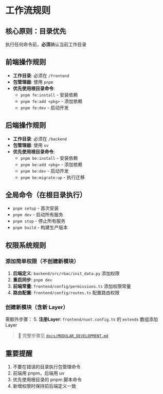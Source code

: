 # 工作流规则

## 核心原则：目录优先
执行任何命令前，**必须**确认当前工作目录

## 前端操作规则
- **工作目录**: 必须在 `/frontend`
- **包管理器**: 使用 `pnpm`
- **优先使用根目录命令**:
  - `pnpm fe:install` - 安装依赖
  - `pnpm fe:add <pkg>` - 添加依赖
  - `pnpm fe:dev` - 启动开发

## 后端操作规则
- **工作目录**: 必须在 `/backend`
- **包管理器**: 使用 `uv`
- **优先使用根目录命令**:
  - `pnpm be:install` - 安装依赖
  - `pnpm be:add <pkg>` - 添加依赖
  - `pnpm be:dev` - 启动开发
  - `pnpm be:migrate:up` - 执行迁移

## 全局命令（在根目录执行）
- `pnpm setup` - 首次安装
- `pnpm dev` - 启动所有服务
- `pnpm stop` - 停止所有服务
- `pnpm build` - 构建生产版本

## 权限系统规则

### 添加简单权限（不创建新模块）
1. **后端定义**: `backend/src/rbac/init_data.py` 添加权限
2. **重启同步**: `pnpm dev` 
3. **前端常量**: `frontend/config/permissions.ts` 添加权限常量
4. **路由配置**: `frontend/config/routes.ts` 配置路由权限

### 创建新模块（含新 Layer）
需额外步骤：
5. **注册Layer**: `frontend/nuxt.config.ts` 的 `extends` 数组添加 Layer

> 📖 完整步骤见 [`docs/MODULAR_DEVELOPMENT.md`](../docs/MODULAR_DEVELOPMENT.md#快速开始30秒创建新模块)

## 重要提醒
1. 不要在错误的目录执行包管理命令
2. 前端用 pnpm，后端用 uv
3. 优先使用根目录的 pnpm 脚本命令
4. 新增权限时保持前后端定义一致